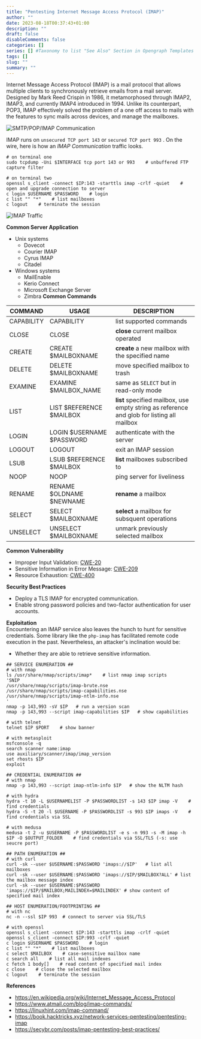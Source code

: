 ```yaml
--- 
title: "Pentesting Internet Message Access Protocol (IMAP)"
author: ""
date: 2023-08-18T00:37:43+01:00
description: ""
draft: false
disableComments: false
categories: []
series: [] #Taxonomy to list "See Also" Section in Opengraph Templates
tags: []
slug: ""
summary: ""
---
```

Internet Message Access Protocol (IMAP) is a mail protocol that allows multiple clients to synchronously retrieve emails from a mail server. Designed by Mark Reed Crispin in 1986, it metamorphosed through IMAP2, IMAP3, and currently IMAP4 introduced in 1994. Unlike its counterpart, POP3, IMAP effectively solved the problem of a one off access to mails with the features to sync mails across devices, and manage the mailboxes.  

![SMTP/POP/IMAP Communication](/images/smtp/00_smtp-pop-imap-communication.png "SMTP/POP/IMAP Communication")  

IMAP runs on `unsecured TCP port 143` or `secured TCP port 993` . On the wire, here is how an _IMAP Communication_ traffic looks.  

```shell
# on terminal one
sudo tcpdump -Uni $INTERFACE tcp port 143 or 993    # unbuffered FTP capture filter

# on terminal two
openssl s_client -connect $IP:143 -starttls imap -crlf -quiet    # open and upgrade connection to server
c login $USERNAME $PASSWORD    # login
c list "" "*"    # list mailboxes
c logout    # terminate the session
```  

![IMAP Traffic](/images/imap/00_imap-traffic.png "IMAPs Traffic")

**Common Server Application**
+ Unix systems
    - Dovecot
    - Courier IMAP
    - Cyrus IMAP
    - Citadel
+ Windows systems
    - MailEnable
    - Kerio Connect
    - Microsoft Exchange Server
    - Zimbra
**Common Commands**

| COMMAND | USAGE | DESCRIPTION |
|---|---|---|
| CAPABILITY | CAPABILITY | list supported commands |
| CLOSE | CLOSE | **close** current mailbox operated |
| CREATE | CREATE $MAILBOXNAME | **create** a new mailbox with the specified name |
| DELETE | DELETE $MAILBOXNAME | move specified mailbox to trash |
| EXAMINE | EXAMINE $MAILBOX_NAME | same as `SELECT` but in read-only mode |
| LIST | LIST $REFERENCE $MAILBOX | **list** specified mailbox, use empty string as reference and glob for listing all mailbox |
| LOGIN | LOGIN $USERNAME $PASSWORD | authenticate with the server |
| LOGOUT | LOGOUT | exit an IMAP session |
| LSUB | LSUB $REFERENCE $MAILBOX | **list** mailboxes subscribed to |
| NOOP | NOOP | ping server for liveliness |
| RENAME | RENAME $OLDNAME $NEWNAME | **rename** a mailbox |
| SELECT | SELECT $MAILBOXNAME | **select** a mailbox for subsquent operations |
| UNSELECT | UNSELECT $MAILBOXNAME | unmark previously selected mailbox |

**Common Vulnerability**
- Improper Input Validation: [CWE-20](https://www.cvedetails.com/cwe-details/20)
- Sensitive Information in Error Message: [CWE-209](https://www.cvedetails.com/cwe-details/209)
- Resource Exhaustion: [CWE-400](https://www.cvedetails.com/cwe-details/400)  

**Security Best Practices**
- Deploy a TLS IMAP for encrypted communication.
- Enable strong password policies and two-factor authentication for user accounts.  

**Exploitation**  
Encountering an IMAP service also leaves the hunch to hunt for sensitive credentials. Some library like the `php-imap` has facilitated remote code execution in the past. Nevertheless, an attacker's inclination would be:
- Whether they are able to retrieve sensitive information.

```shell
## SERVICE ENUMERATION ## 
# with nmap
ls /usr/share/nmap/scripts/imap*    # list nmap imap scripts
'SNIP
/usr/share/nmap/scripts/imap-brute.nse
/usr/share/nmap/scripts/imap-capabilities.nse
/usr/share/nmap/scripts/imap-ntlm-info.nse
'
nmap -p 143,993 -sV $IP   # run a version scan 
nmap -p 143,993 --script imap-capabilities $IP   # show capabilities 

# with telnet
telnet $IP $PORT    # show banner

# with metasploit
msfconsole -q
search scanner name:imap
use auxiliary/scanner/imap/imap_version
set rhosts $IP
exploit 

## CREDENTIAL ENUMERATION ##
# with nmap
nmap -p 143,993 --script imap-ntlm-info $IP   # show the NLTM hash

# with hydra
hydra -t 10 -L $USERNAMELIST -P $PASSWORDLIST -s 143 $IP imap -V    # find credentials
hydra -S -t 20 -l $USERNAME -P $PASSWORDLIST -s 993 $IP imaps -V    # find credentials via SSL

# with medusa
medusa -t 2 -u $USERNAME -P $PASSWORDLIST -e s -n 993 -s -M imap -h $IP -O $OUTPUT_FOLDER    # find credentials via SSL/TLS (-s: use seucre port)

## PATH ENUMERATION ##
# with curl
curl -sk --user $USERNAME:$PASSWORD 'imaps://$IP'   # list all mailboxes
curl -sk --user $USERNAME:$PASSWORD 'imaps://$IP/$MAILBOX?ALL' # list the mailbox message index
curl -sk --user $USERNAME:$PASSWORD 'imaps://$IP/$MAILBOX;MAILINDEX=$MAILINDEX' # show content of specified mail index

## HOST ENUMERATION/FOOTPRINTING ##
# with nc
nc -n --ssl $IP 993  # connect to server via SSL/TLS

# with openssl
openssl s_client -connect $IP:143 -starttls imap -crlf -quiet  
openssl s_client -connect $IP:993 -crlf -quiet
c login $USERNAME $PASSWORD    # login
c list "" "*"    # list mailboxes
c select $MAILBOX    # case-sensitive mailbox name
c search all    # list all mail indexes
c fetch 1 body[]    # read content of specified mail index
c close    # close the selected mailbox
c logout    # terminate the session
```

**References**  
- https://en.wikipedia.org/wiki/Internet_Message_Access_Protocol
- https://www.atmail.com/blog/imap-commands/
- https://linuxhint.com/imap-command/
- https://book.hacktricks.xyz/network-services-pentesting/pentesting-imap
- https://secybr.com/posts/imap-pentesting-best-practices/